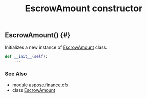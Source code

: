﻿---
title: EscrowAmount constructor
second_title: Aspose.Finance for Python via .NET API References
description: 
type: docs
weight: 10
url: /python-net/aspose.finance.ofx/escrowamount/__init__/
is_root: false
---

## EscrowAmount() {#}

Initializes a new instance of [EscrowAmount](/finance/python-net/aspose.finance.ofx/escrowamount) class.



```python
def __init__(self):
    ...
```





### See Also
* module [aspose.finance.ofx](../../)
* class [EscrowAmount](/finance/python-net/aspose.finance.ofx/escrowamount)
